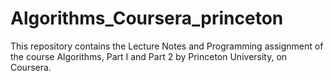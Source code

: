 # Algorithms_Coursera_princeton
This repository contains the Lecture Notes and Programming assignment of the course Algorithms, Part I and Part 2 by Princeton University, on Coursera.
